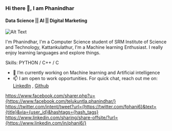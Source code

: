 ### Hi there 👋, I am Phanindhar
#### Data Science || AI || Digital Marketing
![Alt Text](https://media1.giphy.com/media/l44Qqz6gO6JiVV3pu/giphy.gif)



I'm Phanindhar, I'm a Computer Science student of SRM Institute of Science and Technology, Kattankulathur, I'm a Machine learning Enthusiast. I really enjoy learning languages and explore things.

Skills: PYTHON / C++ / C

- 🔭 I’m currently working on Machine learning and Artificial intelligence 
- 📫 I am open to work opportunities. For quick chat, reach out me on: [LinkedIn](https://www.linkedin.com/in/phani6/) ,
                                                                       [Github](https://github.com/phani06)


https://www.facebook.com/sharer.php?u={https://www.facebook.com/telukuntla.phanindhar/} https://twitter.com/intent/tweet?url={https://twitter.com/fphani6}&text={title}&via={user_id}&hashtags={hash_tags} https://www.linkedin.com/sharing/share-offsite/?url={https://www.linkedin.com/in/phani6/} 

